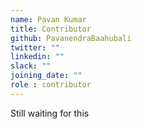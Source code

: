 ```yaml
---
name: Pavan Kumar
title: Contributor
github: PavanendraBaahubali
twitter: ""
linkedin: ""
slack: ""
joining_date: ""
role : contributor
---
```


Still waiting for this
